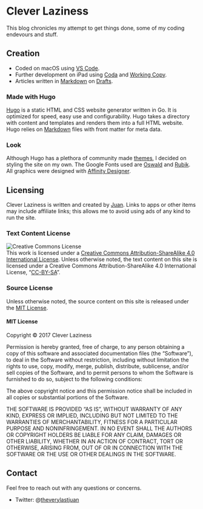 # Clever Laziness
This blog chronicles my attempt to get things done, some of my coding endevours and stuff.

## Creation
* Coded on macOS using [VS Code](https://code.visualstudio.com).
* Further development on iPad using [Coda](https://itunes.apple.com/us/app/coda/id500906297?mt=8&ign-itsct=500906297-500906297&ign-itscg=0177&ign-mpt=uo%3D4) and [Working Copy](https://itunes.apple.com/us/app/working-copy-powerful-git-client/id896694807?mt=8).
* Articles written in [Markdown](https://daringfireball.net/projects/markdown/syntax) on [Drafts](https://itunes.apple.com/app/id905337691?mt=8&ign-mpt=uo%3D4).

### Made with Hugo
[Hugo](https://gohugo.io) is a static HTML and CSS website generator written in Go. It is optimized for speed, easy use and configurability. Hugo takes a directory with content and templates and renders them into a full HTML website. Hugo relies on [Markdown](https://daringfireball.net/projects/markdown/syntax) files with front matter for meta data.

### Look
Although Hugo has a plethora of community made [themes](https://themes.gohugo.io), I decided on styling the site on my own. The Google Fonts used are [Oswald](https://fonts.google.com/specimen/Oswald) and [Rubik](https://fonts.google.com/specimen/Rubik). All graphics were designed with [Affinity Designer](https://itunes.apple.com/us/app/affinity-designer/id824171161?mt=12).

## Licensing
Clever Laziness is written and created by [Juan](https://www.twitter.com/theverylastjuan). Links to apps or other items may include affiliate links; this allows me to avoid using ads of any kind to run the site.

### Text Content License
<img alt="Creative Commons License" style="border-width:0" src="https://i.creativecommons.org/l/by-sa/4.0/88x31.png" /></a><br />This work is licensed under a <a rel="license" href="http://creativecommons.org/licenses/by-sa/4.0/">Creative Commons Attribution-ShareAlike 4.0 International License</a>.
Unless otherwise noted, the text content on this site is licensed under a Creative Commons Attribution-ShareAlike 4.0 International License, “[CC-BY-SA](https://creativecommons.org/licenses/by-sa/4.0/)”.

### Source License
Unless otherwise noted, the source content on this site is released under the [MIT License](https://opensource.org/licenses/MIT).

#### MIT License
Copyright © 2017 Clever Laziness

Permission is hereby granted, free of charge, to any person obtaining a copy of this software and associated documentation files (the “Software”), to deal in the Software without restriction, including without limitation the rights to use, copy, modify, merge, publish, distribute, sublicense, and/or sell copies of the Software, and to permit persons to whom the Software is furnished to do so, subject to the following conditions:

The above copyright notice and this permission notice shall be included in all copies or substantial portions of the Software.

THE SOFTWARE IS PROVIDED “AS IS”, WITHOUT WARRANTY OF ANY KIND, EXPRESS OR IMPLIED, INCLUDING BUT NOT LIMITED TO THE WARRANTIES OF MERCHANTABILITY, FITNESS FOR A PARTICULAR PURPOSE AND NONINFRINGEMENT. IN NO EVENT SHALL THE AUTHORS OR COPYRIGHT HOLDERS BE LIABLE FOR ANY CLAIM, DAMAGES OR OTHER LIABILITY, WHETHER IN AN ACTION OF CONTRACT, TORT OR OTHERWISE, ARISING FROM, OUT OF OR IN CONNECTION WITH THE SOFTWARE OR THE USE OR OTHER DEALINGS IN THE SOFTWARE.

## Contact
Feel free to reach out with any questions or concerns.

* Twitter: @[theverylastjuan](https://www.twitter.com/theverylastjuan)
